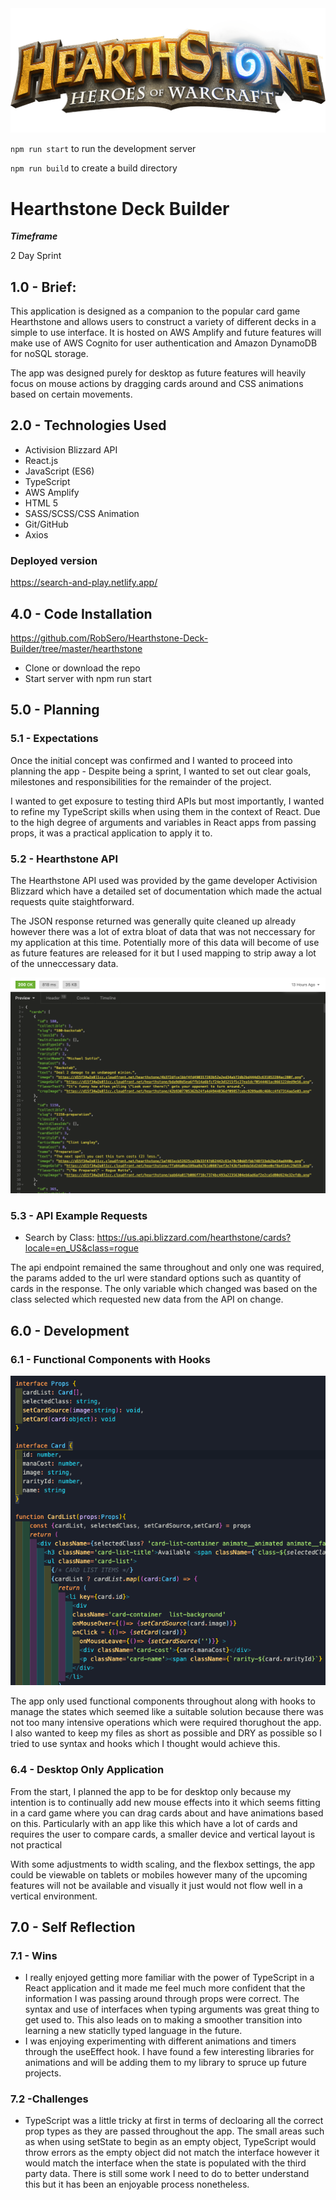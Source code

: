 
<img src="src/assets/logo.png" alt="logo" />

`npm run start` to run the development server

`npm run build` to create a build directory

# Hearthstone Deck Builder

**_Timeframe_**

2 Day Sprint

## 1.0 - Brief:

This application is designed as a companion to the popular card game Hearthstone and allows users to construct a variety of different decks in a simple to use interface. It is hosted on AWS Amplify and future features will make use of AWS Cognito for user authentication and Amazon DynamoDB for noSQL storage.

 The app was designed purely for desktop as future features will heavily focus on mouse actions by dragging cards around and CSS animations based on certain movements.


## 2.0 - Technologies Used

- Activision Blizzard API
- React.js
- JavaScript (ES6)
- TypeScript
- AWS Amplify
- HTML 5
- SASS/SCSS/CSS Animation
- Git/GitHub
- Axios

### Deployed version

https://search-and-play.netlify.app/

## 4.0 - Code Installation

https://github.com/RobSero/Hearthstone-Deck-Builder/tree/master/hearthstone

- Clone or download the repo
- Start server with npm run start

## 5.0 - Planning

### 5.1 - Expectations

Once the initial concept was confirmed and I wanted to proceed into planning the app - Despite being a sprint, I wanted to set out clear goals, milestones and responsibilities for the remainder of the project.

I wanted to get exposure to testing third APIs but most importantly, I wanted to refine my TypeScript skills when using them in the context of React. Due to the high degree of arguments and variables in React apps from passing props, it was a practical application to apply it to.

### 5.2 - Hearthstone API

The Hearthstone API used was provided by the game developer Activision Blizzard which have a detailed set of documentation which made the actual requests quite staightforward. 

The JSON response returned was generally quite cleaned up already however there was a lot of extra bloat of data that was not neccessary for my application at this time. Potentially more of this data will become of use as future features are released for it but I used mapping to strip away a lot of the unneccessary data.

<img src="src/assets/insomnia.png" alt="insomnia" />

### 5.3 - API Example Requests

- Search by Class: https://us.api.blizzard.com/hearthstone/cards?locale=en_US&class=rogue

The api endpoint remained the same throughout and only one was required, the params added to the url were standard options such as quantity of cards in the response. The only variable which changed was based on the class selected which requested new data from the API on change.

## 6.0 - Development

### 6.1 - Functional Components with Hooks

<img src="src/assets/functional.png" alt="home-page-site"/>

The app only used functional components throughout along with hooks to manage the states which seemed like a suitable solution because there was not too many intensive operations which were required thorughout the app. I also wanted to keep my files as short as possible and DRY as possible so I tried to use syntax and hooks which I thought would achieve this.

### 6.4 - Desktop Only Application

From the start, I planned the app to be for desktop only because my intention is to continually add new mouse effects into it which seems fitting in a card game where you can drag cards about and have animations based on this.  Particularly with an app like this which have a lot of cards and requires the user to compare cards, a smaller device and vertical layout is not practical

With some adjustments to width scaling, and the flexbox settings, the app could be viewable on tablets or mobiles however many of the upcoming features will not be available and visually it just would not flow well in a vertical environment.

## 7.0 - Self Reflection
### 7.1 - Wins

- I really enjoyed getting more familiar with the power of TypeScript in a React application and it made me feel much more confident that the information I was passing around through props were correct. The syntax and use of interfaces when typing arguments was great thing to get used to. This also leads on to making a smoother transition into learning a new staticlly typed language in the future.
- I was enjoying experimenting with different animations and timers through the useEffect hook. I have found a few interesting libraries for animations and will be adding them to my library to spruce up future projects.

### 7.2  -Challenges

- TypeScript was a little tricky at first in terms of decloaring all the correct prop types as they are passed throughout the app. The small areas such as when using setState to begin as an empty object, TypeScript would throw errors as the empty object did not match the interface however it would match the interface when the state is populated with the third party data. There is still some work I need to do to better understand this but it has been an enjoyable process nonetheless.


